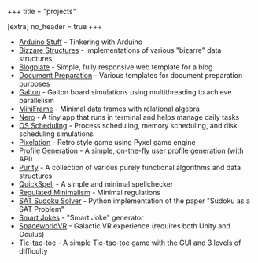 +++
title = "projects"

[extra]
no_header = true
+++

- [Arduino Stuff][arduino_stuff] - Tinkering with Arduino
- [Bizzare Structures][bizarre_structures] - Implementations of various "bizarre" data structures
- [Blogplate][blogplate] - Simple, fully responsive web template for a blog
- [Document Preparation][document_preparation] - Various templates for document preparation purposes
- [Galton][galton] - Galton board simulations using multithreading to achieve parallelism
- [MiniFrame][miniframe] - Minimal data frames with relational algebra
- [Nero][nero] - A tiny app that runs in terminal and helps manage daily tasks
- [OS Scheduling][os_scheduling] - Process scheduling, memory scheduling, and disk scheduling simulations
- [Pixelation][pixelation] - Retro style game using Pyxel game engine
- [Profile Generation][profile_generation] - A simple, on-the-fly user profile generation (with API)
- [Purity][purity] - A collection of various purely functional algorithms and data structures
- [QuickSpell][quickspell] - A simple and minimal spellchecker
- [Regulated Minimalism][regulated_minimalism] - Minimal regulations
- [SAT Sudoku Solver][sat_sudoku_solver] - Python implementation of the paper "Sudoku as a SAT Problem"
- [Smart Jokes][smart_joke_generator] - "Smart Joke" generator
- [SpaceworldVR][spaceworldvr] - Galactic VR experience (requires both Unity and Oculus)
- [Tic-tac-toe][tic_tac_toe] - A simple Tic-tac-toe game with the GUI and 3 levels of difficulty

[arduino_stuff]: https://github.com/oniani/arduino-stuff
[bizarre_structures]: https://github.com/oniani/bizarre-structures
[blogplate]: https://github.com/oniani/blogplate
[document_preparation]: https://github.com/oniani/document-preparation
[galton]: https://github.com/oniani/galton
[miniframe]: https://github.com/oniani/miniframe
[nero]: https://github.com/oniani/nero
[os_scheduling]: https://github.com/oniani/os-scheduling
[pixelation]: https://github.com/oniani/pixelation
[profile_generation]: https://github.com/oniani/profile-generation
[purity]: https://github.com/oniani/purity
[quickspell]: https://github.com/oniani/quickspell
[regulated_minimalism]: https://github.com/oniani/regulated-minimalism
[tic_tac_toe]: https://github.com/oniani/tictactoe
[sat_sudoku_solver]: https://github.com/oniani/sat-sudoku
[smart_joke_generator]: https://github.com/oniani/smart-jokes
[spaceworldvr]: https://drive.google.com/file/d/1Cd-EbvudiuenIP1wRMS1TkcMoIBTk5FS

